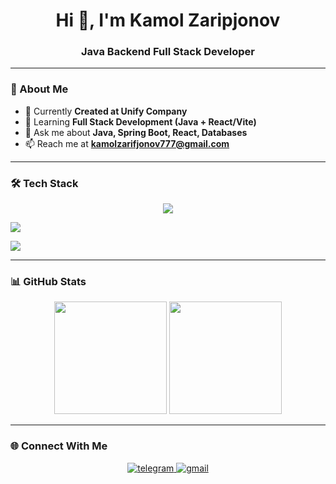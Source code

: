 <h1 align="center">Hi 👋, I'm Kamol Zaripjonov</h1>
<h3 align="center">Java Backend Full Stack Developer</h3>

---

### 🚀 About Me
- 🔭 Currently **Created at Unify Company**
- 🌱 Learning **Full Stack Development (Java + React/Vite)**
- 💬 Ask me about **Java, Spring Boot, React, Databases**
- 📫 Reach me at **kamolzarifjonov777@gmail.com**

---

### 🛠 Tech Stack

<p align="center">
  <!-- 1-qator: Asosiy skillar -->
  <img src="https://skillicons.dev/icons?i=java,react,vite,postgres,nodejs,vue,tailwind,ts"/><br/>

  <!-- 2-qator: Tools & Backend -->
  <img src="https://skillicons.dev/icons?i=github,gitlab,postman,git,docker,spring,maven"/><br/>

  <!-- 3-qator: IDE & OS & Productivity -->
  <img src="https://skillicons.dev/icons?i=idea,vscode,kali,notion,jira,figma"/>
</p>






---

### 📊 GitHub Stats

<p align="center">
  <img src="https://github-readme-stats.vercel.app/api?username=kamolzaripjonov&show_icons=true&theme=tokyonight" height="180px"/>
  <img src="https://github-readme-stats.vercel.app/api/top-langs/?username=kamolzaripjonov&layout=compact&theme=tokyonight" height="180px"/>
</p>

---

### 🌐 Connect With Me
<p align="center">
  <a href="https://t.me/kamolzaripjonov">
    <img src="https://img.icons8.com/color/48/000000/telegram-app--v1.png" alt="telegram"/>
  </a>
  <a href="mailto:kamolzaripjonov777@gmail.com">
    <img src="https://img.icons8.com/color/48/000000/gmail--v1.png" alt="gmail"/>
  </a>
</p>
